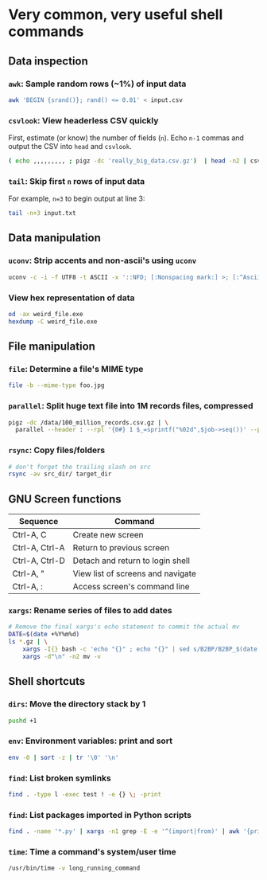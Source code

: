 # Very common, very useful shell commands

## Data inspection

### `awk`: Sample random rows (~1%) of input data
```sh
awk 'BEGIN {srand()}; rand() <= 0.01' < input.csv
```

### `csvlook`: View headerless CSV quickly
First, estimate (or know) the number of fields (`n`). Echo `n-1` commas and output the CSV into `head` and `csvlook`.
```sh
( echo ,,,,,,,,, ; pigz -dc 'really_big_data.csv.gz')  | head -n2 | csvlook
```

### `tail`: Skip first `n` rows of input data
For example, `n=3` to begin output at line 3:
```sh
tail -n+3 input.txt
```

## Data manipulation

### `uconv`: Strip accents and non-ascii's using `uconv`
```sh
uconv -c -i -f UTF8 -t ASCII -x '::NFD; [:Nonspacing mark:] >; [:^Ascii:] >; ::Upper; ::NFC;'
```

### View hex representation of data
```sh
od -ax weird_file.exe
hexdump -C weird_file.exe
```

## File manipulation

### `file`: Determine a file's MIME type
```sh
file -b --mime-type foo.jpg
```

### `parallel`: Split huge text file into 1M records files, compressed
```sh
pigz -dc /data/100_million_records.csv.gz | \
  parallel --header : --rpl '{0#} 1 $_=sprintf("%02d",$job->seq())' --pipe -N1000000 'pigz -9c > 100_million_records_part_{0#}.gz'
```

### `rsync`: Copy files/folders
```sh
# don't forget the trailing slash on src
rsync -av src_dir/ target_dir
```

## GNU Screen functions
|Sequence|Command|
|----|----|
|Ctrl-A, C|Create new screen|
|Ctrl-A, Ctrl-A|Return to previous screen|
|Ctrl-A, Ctrl-D|Detach and return to login shell|
|Ctrl-A, "|View list of screens and navigate|
|Ctrl-A, :|Access screen's command line|

### `xargs`: Rename series of files to add dates
```sh
# Remove the final xargs's echo statement to commit the actual mv
DATE=$(date +%Y%m%d)
ls *.gz | \
    xargs -I{} bash -c 'echo "{}" ; echo "{}" | sed s/B2BP/B2BP_$(date +%Y%m%d)/g' | \
    xargs -d"\n" -n2 mv -v
```


## Shell shortcuts

### `dirs`: Move the directory stack by 1
```sh
pushd +1
```

### `env`: Environment variables: print and sort
```sh
env -0 | sort -z | tr '\0' '\n'
```
### `find`: List broken symlinks
```sh
find . -type l -exec test ! -e {} \; -print
```

### `find`: List packages imported in Python scripts
```sh
find . -name '*.py' | xargs -n1 grep -E -e '^(import|from)' | awk '{print $2}' | sort  | uniq > ~/python_packages.txt
```

### `time`: Time a command's system/user time
```sh
/usr/bin/time -v long_running_command
```
